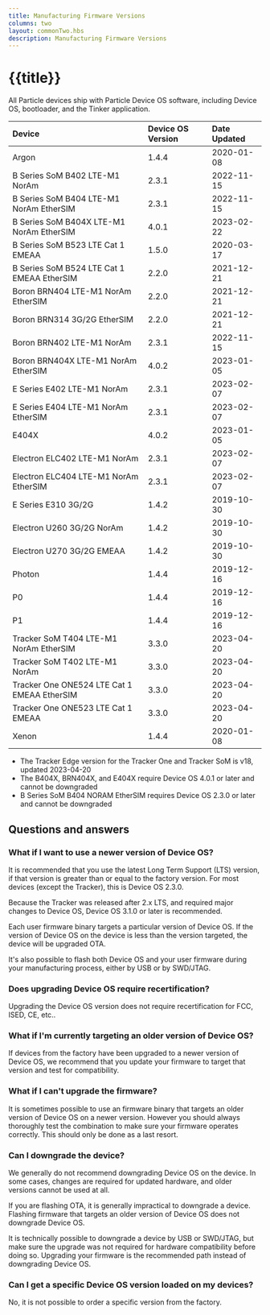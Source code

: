 ```yaml
---
title: Manufacturing Firmware Versions
columns: two
layout: commonTwo.hbs
description: Manufacturing Firmware Versions
---
```


# {{title}}

All Particle devices ship with Particle Device OS software, including Device OS, bootloader, and the Tinker application. 

| Device | Device OS Version | Date Updated |
| :--- | :--- | :--- |
| Argon | 1.4.4 | 2020-01-08 |
| B Series SoM B402 LTE-M1 NorAm | 2.3.1 | 2022-11-15 |
| B Series SoM B404 LTE-M1 NorAm EtherSIM | 2.3.1 | 2022-11-15 |
| B Series SoM B404X LTE-M1 NorAm EtherSIM | 4.0.1 | 2023-02-22 |
| B Series SoM B523 LTE Cat 1 EMEAA | 1.5.0 | 2020-03-17 |
| B Series SoM B524 LTE Cat 1 EMEAA EtherSIM | 2.2.0 | 2021-12-21 |
| Boron BRN404 LTE-M1 NorAm EtherSIM | 2.2.0 | 2021-12-21 |
| Boron BRN314 3G/2G EtherSIM | 2.2.0 | 2021-12-21 |
| Boron BRN402 LTE-M1 NorAm | 2.3.1 | 2022-11-15 |
| Boron BRN404X LTE-M1 NorAm EtherSIM | 4.0.2 | 2023-01-05 |
| E Series E402 LTE-M1 NorAm | 2.3.1 | 2023-02-07 |
| E Series E404 LTE-M1 NorAm EtherSIM | 2.3.1 | 2023-02-07 |
| E404X | 4.0.2 | 2023-01-05 |
| Electron ELC402 LTE-M1 NorAm | 2.3.1 | 2023-02-07 |
| Electron ELC404 LTE-M1 NorAm EtherSIM | 2.3.1 | 2023-02-07 |
| E Series E310 3G/2G | 1.4.2 | 2019-10-30 |
| Electron U260 3G/2G NorAm | 1.4.2 | 2019-10-30 |
| Electron U270 3G/2G EMEAA | 1.4.2 | 2019-10-30 |
| Photon | 1.4.4 | 2019-12-16 |
| P0 | 1.4.4 | 2019-12-16 |
| P1 | 1.4.4 | 2019-12-16 |
| Tracker SoM T404 LTE-M1 NorAm EtherSIM | 3.3.0 | 2023-04-20 |
| Tracker SoM T402 LTE-M1 NorAm | 3.3.0 | 2023-04-20 |
| Tracker One ONE524 LTE Cat 1 EMEAA EtherSIM | 3.3.0 | 2023-04-20 |
| Tracker One ONE523 LTE Cat 1 EMEAA | 3.3.0 | 2023-04-20 |
| Xenon | 1.4.4 | 2020-01-08 |

- The Tracker Edge version for the Tracker One and Tracker SoM is v18, updated 2023-04-20
- The B404X, BRN404X, and E404X require Device OS 4.0.1 or later and cannot be downgraded
- B Series SoM B404 NORAM EtherSIM requires Device OS 2.3.0 or later and cannot be downgraded


## Questions and answers

### What if I want to use a newer version of Device OS?

It is recommended that you use the latest Long Term Support (LTS) version, if that version is greater than or equal to the factory version. For most devices (except the Tracker), this is Device OS 2.3.0.

Because the Tracker was released after 2.x LTS, and required major changes to Device OS, Device OS 3.1.0 or later is recommended.

Each user firmware binary targets a particular version of Device OS. If the version of Device OS on the device is less than the version targeted, the device will be upgraded OTA.

It's also possible to flash both Device OS and your user firmware during your manufacturing process, either by USB or by SWD/JTAG.

### Does upgrading Device OS require recertification?
 
Upgrading the Device OS version does not require recertification for FCC, ISED, CE, etc..

### What if I'm currently targeting an older version of Device OS?

If devices from the factory have been upgraded to a newer version of Device OS, we recommend that you update your firmware to target that version and test for compatibility.

### What if I can't upgrade the firmware?

It is sometimes possible to use an firmware binary that targets an older version of Device OS on a newer version. However you should always thoroughly test the combination to make sure your firmware operates correctly. This should only be done as a last resort.

### Can I downgrade the device?

We generally do not recommend downgrading Device OS on the device. In some cases, changes are required for updated hardware, and older versions cannot be used at all.

If you are flashing OTA, it is generally impractical to downgrade a device. Flashing firmware that targets an older version of Device OS does not downgrade Device OS.

It is technically possible to downgrade a device by USB or SWD/JTAG, but make sure the upgrade was not required for hardware compatibility before doing so. Upgrading your firmware is the recommended path instead of downgrading Device OS.


### Can I get a specific Device OS version loaded on my devices?

No, it is not possible to order a specific version from the factory.

